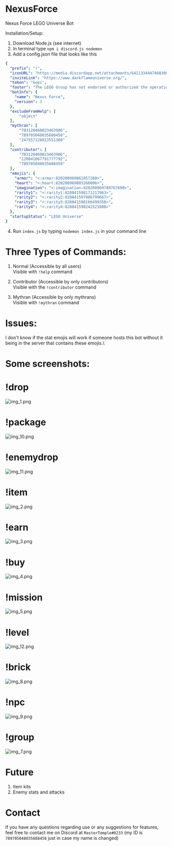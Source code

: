 # NexusForce
Nexus Force LEGO Universe Bot

Installation/Setup:
1. Download Node.js (see internet)
2. In terminal type `npm i discord.js nodemon`
3. Add a config.json file that looks like this
```yaml
{
  "prefix": "!",
  "iconURL": "https://media.discordapp.net/attachments/641133444746838016/813621671461781544/circle-cropped_1.png",
  "inviteLink": "https://www.darkflameuniverse.org/",
  "token": "kepi",
  "footer": "The LEGO Group has not endorsed or authorized the operation of this game and is not liable for any safety issues in relation to the operation of this game.",
  "botInfo": {
    "name": "Nexus Force",
    "version": 3
  },
  "excludeFromHelp": [
      "object"
  ],
  "mythran": [
      "703120460023463986",
      "789705048035688458",
      "247557128913551360"
  ],
  "contributor": [
      "703120460023463986",
      "120841067791777792",
      "789705048035688458"
  ],
  "emojis": {
    "armor": "<:armor:820200969861857280>",
    "heart": "<:heart:820200969803268096>",
    "imagination": "<:imagination:820200969789767690>",
    "rarity1": "<:rarity1:828841598171217963>",
    "rarity2": "<:rarity2:828841597986799667>",
    "rarity3": "<:rarity3:828841598166499358>",
    "rarity4": "<:rarity4:828841598242521088>"
  },
  "startupStatus": "LEGO Universe"
}
   ```

4. Run `index.js` by typing `nodemon index.js` in your command line

# Three Types of Commands:
1. Normal (Accessible by all users)\
    Visible with `!help` command
   
2. Contributor (Accessible by only contributors)\
   Visible with the `!contributor` command
3. Mythran (Accessible by only mythrans)\
    Visible with `!mythran` command
   
# Issues:
I don't know if the stat emojis will work if someone hosts this bot without it being in the server that contains these emojis.\

# Some screenshots:
# !drop
![img_1.png](src/img_1.png)
# !package
![img_10.png](src/img_10.png)
# !enemydrop
![img_11.png](src/img_11.png)
# !item
![img_2.png](src/img_2.png)
# !earn
![img_3.png](src/img_3.png)
# !buy
![img_4.png](src/img_4.png)
# !mission
![img_5.png](src/img_5.png)
# !level
![img_12.png](src/img_12.png)
# !brick
![img_8.png](src/img_8.png)
# !npc
![img_9.png](src/img_9.png)
# !group
![img_7.png](src/img_7.png)

# Future
1. Item kits
2. Enemy stats and attacks

# Contact
If you have any questions regarding use or any suggestions for features, feel free to contact me on Discord at `MasterTemple#0233` (my ID is `789705048035688458` just in case my name is changed)
